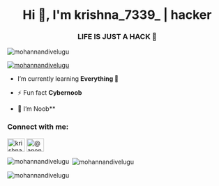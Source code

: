 <h1 align="center">Hi 👋, I'm krishna_7339_ | hacker</h1>
<h3 align="center">LIFE IS JUST A HACK 👿</h3>

<p align="left"> <img src="https://komarev.com/ghpvc/?username=mohannandivelugu&label=Profile%20views&color=0e75b6&style=flat" alt="mohannandivelugu" /> </p>

<p align="left"> <a href="https://github.com/ryo-ma/github-profile-trophy"><img src="https://github-profile-trophy.vercel.app/?username=mohannandivelugu" alt="mohannandivelugu" /></a> </p>

- I’m currently learning **Everything 🤣**

- ⚡ Fun fact **Cybernoob**
 
- 👯 I’m Noob**


<h3 align="left">Connect with me:</h3>
<p align="left">
<a href="https://instagram.com/krishna_7339_" target="blank"><img align="center" src="https://raw.githubusercontent.com/rahuldkjain/github-profile-readme-generator/master/src/images/icons/Social/instagram.svg" alt="krishna_7339_" height="30" width="40" /></a>
<a href="https://medium.com/@anonymous7339" target="blank"><img align="center" src="https://raw.githubusercontent.com/rahuldkjain/github-profile-readme-generator/master/src/images/icons/Social/medium.svg" alt="@anonymous7339" height="30" width="40" /></a>
</p>

<p><img align="left" src="https://github-readme-stats.vercel.app/api/top-langs?username=mohannandivelugu&show_icons=true&locale=en&layout=compact" alt="mohannandivelugu" /></p>

<p>&nbsp;<img align="center" src="https://github-readme-stats.vercel.app/api?username=mohannandivelugu&show_icons=true&locale=en" alt="mohannandivelugu" /></p>

<p><img align="center" src="https://github-readme-streak-stats.herokuapp.com/?user=mohannandivelugu&" alt="mohannandivelugu" /></p>
